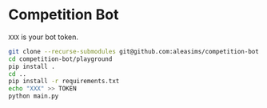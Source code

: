 # Competition Bot

`XXX` is your bot token.

```bash
git clone --recurse-submodules git@github.com:aleasims/competition-bot.git
cd competition-bot/playground
pip install .
cd ..
pip install -r requirements.txt
echo "XXX" >> TOKEN
python main.py
```
